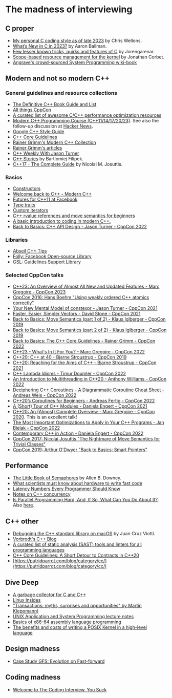 # The madness of interviewing

## C proper

* [My personal C coding style as of late 2023](https://nullprogram.com/blog/2023/10/08/) by Chris Wellons.
* [What’s New in C in 2023?](https://blog.aaronballman.com/2023/10/whats-new-in-c-in-2023/) by Aaron Ballman.
* [Few lesser known tricks, quirks and features of C](https://jorenar.com/blog/less-known-c) by Jorengarenar.
* [Scope-based resource management for the kernel](https://lwn.net/Articles/934679/) by Jonathan Corbet.
* [Angrave's crowd-sourced System Programming wiki-book](https://github.com/angrave/SystemProgramming/wiki)

## Modern and not so modern C++

### General guidelines and resource collections

* [The Definitive C++ Book Guide and List](https://stackoverflow.com/questions/388242/the-definitive-c-book-guide-and-list/388282#388282)
* [All things CppCon](https://github.com/CppCon/)
* [A curated list of awesome C/C++ performance optimization resources](https://github.com/fenbf/AwesomePerfCpp)
* [Modern C++ Programming Course (C++11/14/17/20/23)](https://github.com/federico-busato/Modern-CPP-Programming). See also the follow-up discussion at [Hacker News](https://news.ycombinator.com/item?id=38444834).
* [Google C++ Style Guide](https://google.github.io/styleguide/cppguide.html)
* [C++ Core Guidelines](https://isocpp.github.io/CppCoreGuidelines/CppCoreGuidelines)
* [Rainer Grimm's Modern C++ Collection](https://leanpub.com/b/modernccollection)
* [Rainer Grimm's articles](https://www.modernescpp.com/index.php/table-of-content/)
* [C++ Weekly With Jason Turner](https://www.youtube.com/user/lefticus1/videos)
* [C++ Stories](https://www.cppstories.com/p/resources/) by Bartlomiej Filipek.
* [C++17 - The Complete Guide](https://www.cppstd17.com/) by Nicolai M. Josuttis.

### Basics

* [Constructors](https://learn.microsoft.com/en-us/cpp/cpp/constructors-cpp?view=msvc-170)
* [Welcome back to C++ - Modern C++](https://learn.microsoft.com/en-us/cpp/cpp/welcome-back-to-cpp-modern-cpp?view=msvc-170)
* [Futures for C++11 at Facebook](https://engineering.fb.com/2015/06/19/developer-tools/futures-for-c-11-at-facebook)
* [Type traits](https://www.internalpointers.com/post/quick-primer-type-traits-modern-cpp)
* [Custom iterators](https://www.internalpointers.com/post/writing-custom-iterators-modern-cpp)
* [C++ rvalue references and move semantics for beginners](https://www.internalpointers.com/post/c-rvalue-references-and-move-semantics-beginners)
* [A basic introduction to coding in modern C++.](https://github.com/cmu-db/15445-bootcamp)
* [Back to Basics: C++ API Design - Jason Turner - CppCon 2022](https://www.youtube.com/watch?v=zL-vn_pGGgY)

### Libraries

* [Abseil C++ Tips](https://abseil.io/tips/)
* [Folly: Facebook Open-source Library](https://github.com/facebook/folly/)
* [GSL: Guidelines Support Library](https://github.com/microsoft/GSL)

### Selected CppCon talks

* [C++23: An Overview of Almost All New and Updated Features - Marc Gregoire - CppCon 2023](https://www.youtube.com/watch?v=Cttb8vMuq-Y)
* [CppCon 2016: Hans Boehm "Using weakly ordered C++ atomics correctly"](https://www.youtube.com/watch?v=M15UKpNlpeM)
* [Your New Mental Model of constexpr - Jason Turner - CppCon 2021](https://www.youtube.com/watch?v=MdrfPSUtMVM)
* [Faster, Easier, Simpler Vectors - David Stone - CppCon 2021](https://www.youtube.com/watch?v=MfFzr9qqPDw)
* [Back to Basics: Move Semantics (part 1 of 2) - Klaus Iglberger - CppCon 2019](https://www.youtube.com/watch?v=St0MNEU5b0o)
* [Back to Basics: Move Semantics (part 2 of 2) - Klaus Iglberger - CppCon 2019](https://www.youtube.com/watch?v=pIzaZbKUw2s)
* [Back to Basics: The C++ Core Guidelines - Rainer Grimm - CppCon 2022](https://www.youtube.com/watch?v=UONLB7wBVSc)
* [C++23 - What's In It For You? - Marc Gregoire - CppCon 2022](https://www.youtube.com/watch?v=b0NkuoUkv0M)
* [C++20: C++ at 40 - Bjarne Stroustrup - CppCon 2019](https://www.youtube.com/watch?v=u_ij0YNkFUs)
* [C++20: Reaching for the Aims of C++ - Bjarne Stroustrup - CppCon 2021](https://www.youtube.com/watch?v=15QF2q66NhU)
* [C++ Lambda Idioms - Timur Doumler - CppCon 2022](https://www.youtube.com/watch?v=xBAduq0RGes)
* [An Introduction to Multithreading in C++20 - Anthony Williams - CppCon 2022](https://www.youtube.com/watch?v=A7sVFJLJM-A)
* [Deciphering C++ Coroutines - A Diagrammatic Coroutine Cheat Sheet - Andreas Weis - CppCon 2022](https://www.youtube.com/watch?v=J7fYddslH0Q)
* [C++20’s Coroutines for Beginners - Andreas Fertig - CppCon 2022](https://www.youtube.com/watch?v=8sEe-4tig_A)
* [A (Short) Tour of C++ Modules - Daniela Engert - CppCon 2021](https://www.youtube.com/watch?v=nP8QcvPpGeM)
* [C++20: An (Almost) Complete Overview - Marc Gregoire - CppCon 2020](https://www.youtube.com/watch?v=FRkJCvHWdwQ). This is an excellent talk!
* [The Most Important Optimizations to Apply in Your C++ Programs - Jan Bielak - CppCon 2022](https://www.youtube.com/watch?v=qCjEN5XRzHc)
* [Contemporary C++ in Action - Daniela Engert - CppCon 2022](https://www.youtube.com/watch?v=yUIFdL3D0Vk)
* [CppCon 2017: Nicolai Josuttis "The Nightmare of Move Semantics for Trivial Classes"](https://www.youtube.com/watch?v=PNRju6_yn3o)
* [CppCon 2019: Arthur O'Dwyer "Back to Basics: Smart Pointers"](https://www.youtube.com/watch?v=xGDLkt-jBJ4)

## Performance

* [The Little Book of Semaphores](https://open.umn.edu/opentextbooks/textbooks/83) by Allen B. Downey.
* [What scientists must know about hardware to write fast code](https://viralinstruction.com/posts/hardware/)
* [Latency Numbers Every Programmer Should Know](https://colin-scott.github.io/personal_website/research/interactive_latency.html)
* [Notes on C++ concurrency](https://people.cs.pitt.edu/~xianeizhang/notes/Concurrency.html)
* [Is Parallel Programming Hard, And, If So, What Can You Do About It?](https://mirrors.edge.kernel.org/pub/linux/kernel/people/paulmck/perfbook/perfbook.html). Also [here](https://arxiv.org/abs/1701.00854).

## C++ other

* [Debugging the C++ standard library on macOS](https://www.jviotti.com/2022/05/05/debugging-the-cxx-standard-library-on-macos.html) by Juan Cruz Viotti.
* [Vorbrodt's C++ Blog](https://vorbrodt.blog/)
* [A curated list of static analysis (SAST) tools and linters for all programming languages](https://github.com/analysis-tools-dev/static-analysis)
* [C++ Core Guidelines: A Short Detour to Contracts in C++20](https://www.modernescpp.com/index.php/c-core-guidelines-a-detour-to-contracts/)
* [https://putridparrot.com/blog/category/cc/](https://putridparrot.com/blog/category/cc/)

## Dive Deep

* [A garbage collector for C and C++](https://hboehm.info/gc/)
* [Linux Insides](https://0xax.gitbooks.io/linux-insides/content/)
* ["Transactions: myths, surprises and opportunities" by Martin Kleppmann)](https://www.youtube.com/watch?v=5ZjhNTM8XU8)
* [UNIX Application and System Programming lecture notes](https://www.compsci.hunter.cuny.edu/~sweiss/course_materials/unix_lecture_notes.php)
* [Basics of x86-64 assembly language programming](https://memorialu.gitlab.io/Engineering/ECE/Teaching/operating-systems/website/reference/x86/)
* [The benefits and costs of writing a POSIX Kernel in a high-level language](https://dspace.mit.edu/handle/1721.1/122734)

## Design madness

* [Case Study GFS: Evolution on Fast-forward](https://queue.acm.org/detail.cfm?id=1594206)

## Coding madness

* [Welcome to The Coding Interview. You Suck](https://docs.google.com/document/u/1/d/1eKirumpmwDWTtKCJKn2HuoQ2NavEfR41whmTyaQcio4/mobilebasic)
